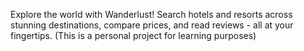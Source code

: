 Explore the world with Wanderlust! Search hotels and resorts across stunning destinations, compare prices, and read reviews - all at your fingertips. (This is a personal project for learning purposes)
